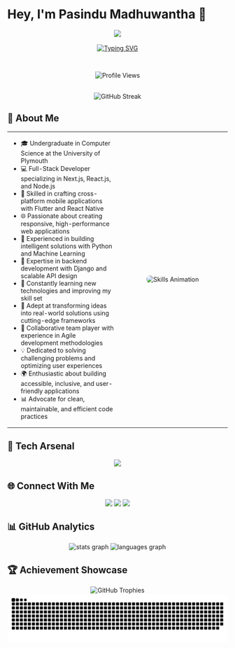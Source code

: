 # Hey, I'm Pasindu Madhuwantha 👋

<div align="center">
  <img src="https://capsule-render.vercel.app/api?type=waving&color=gradient&height=250&section=header&text=Pasindu%20Madhuwantha&fontSize=60&fontColor=fff&animation=fadeIn" />
</div>

<div align="center">
  
[![Typing SVG](https://readme-typing-svg.herokuapp.com?font=Fira+Code&weight=600&size=25&duration=4000&color=1A83C9&center=true&vCenter=true&width=600&lines=Software+Developer;React+Enthusiast;Full+Stack+Web+Developer;Innovative+Tech+Explorer;Problem+Solver+%26+Learner)](https://git.io/typing-svg)
</div>

<br>

<div align="center">
  <p align="center">
    <img src="https://komarev.com/ghpvc/?username=mpmabeyrathne&label=Profile%20Views&color=blueviolet&style=for-the-badge&base=736" alt="Profile Views" />
  </p>
</div>

<br>

<div align="center">
  <img src="https://github-readme-streak-stats.herokuapp.com/?user=mpmabeyrathne&theme=ocean-gradient&hide_border=false" alt="GitHub Streak" />
</div>

## 💫 About Me
<table border="0" cellspacing="0" cellpadding="0" style="border: none; width: 100%;">
  <tr>
    <!-- About Me Section -->
    <td style="vertical-align: top; width: 50%; border: none;">
     <ul>
      <li>🎓 Undergraduate in Computer Science at the University of Plymouth</li>
      <li>💻 Full-Stack Developer specializing in Next.js, React.js, and Node.js</li>
      <li>📱 Skilled in crafting cross-platform mobile applications with Flutter and React Native</li>
      <li>🌐 Passionate about creating responsive, high-performance web applications</li>
      <li>🧠 Experienced in building intelligent solutions with Python and Machine Learning</li>
      <li>🔧 Expertise in backend development with Django and scalable API design</li>
      <li>🌱 Constantly learning new technologies and improving my skill set</li>
      <li>🚀 Adept at transforming ideas into real-world solutions using cutting-edge frameworks</li>
      <li>🤝 Collaborative team player with experience in Agile development methodologies</li>
      <li>💡 Dedicated to solving challenging problems and optimizing user experiences</li>
      <li>🌍 Enthusiastic about building accessible, inclusive, and user-friendly applications</li>
      <li>📊 Advocate for clean, maintainable, and efficient code practices</li>
    </ul>
    </td>
    <!-- Skills Animation GIF -->
    <td style="text-align: center; width: 50%; border: none;">
      <div>
      <picture>
        <source media="(prefers-color-scheme: dark)" srcset="./Skills_Animation_Dark.gif">
        <source media="(prefers-color-scheme: light)" srcset="./Skills_Animation_White.gif">
        <img
          alt="Skills Animation"
          src="./Skills_Animation_White.gif"
          style="max-width: 100%; height: auto; border-radius: 8px;"
        />
      </picture>
    </td>
  </tr>
</table>

## 🚀 Tech Arsenal

<div align="center">
  <img src="https://skillicons.dev/icons?i=python,javascript,typescript,react,nextjs,nodejs,express,mongodb,mysql,firebase,html,css,tailwind,git,postman&perline=5" />
</div>

## 🌐 Connect With Me

<div align="center">
  <a href="https://www.linkedin.com/in/pasindu-abeyrathne-098683234/"><img src="https://img.shields.io/badge/LinkedIn-0077B5?style=for-the-badge&logo=linkedin&logoColor=white" /></a>
  <a href="https://www.facebook.com/pasindu.maduwantha.3150"><img src="https://img.shields.io/badge/Facebook-1877F2?style=for-the-badge&logo=facebook&logoColor=white" /></a>
  <a href="https://instagram.com/___p_a_s_i_n_d_u.___"><img src="https://img.shields.io/badge/Instagram-E4405F?style=for-the-badge&logo=instagram&logoColor=white" /></a>
</div>

## 📊 GitHub Analytics

<div align="center">
  <img src="https://github-readme-stats.vercel.app/api?username=mpmabeyrathne&theme=radical&hide_border=false&include_all_commits=true&count_private=true" height="150" alt="stats graph"  />
  <img src="https://github-readme-stats.vercel.app/api/top-langs/?username=mpmabeyrathne&theme=radical&hide_border=false&include_all_commits=true&count_private=true&layout=compact" height="150" alt="languages graph"  />
</div>

## 🏆 Achievement Showcase

<div align="center">
  <img src="https://github-profile-trophy.vercel.app/?username=mpmabeyrathne&theme=radical&no-frame=false&no-bg=true&margin-w=4" alt="GitHub Trophies" />
</div>


<div align="center">
 <img alt="github contribution grid snake animation" src="https://raw.githubusercontent.com/Platane/snk/output/github-contribution-grid-snake.svg">
</div>

